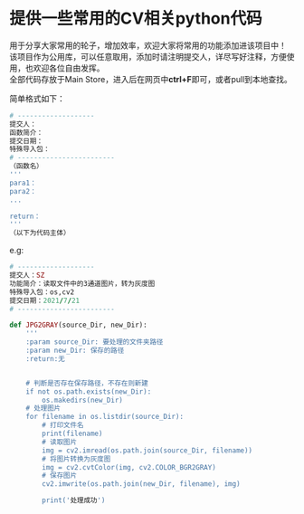# 提供一些常用的CV相关python代码
用于分享大家常用的轮子，增加效率，欢迎大家将常用的功能添加进该项目中！
该项目作为公用库，可以任意取用，添加时请注明提交人，详尽写好注释，方便使用，也欢迎各位自由发挥。  
全部代码存放于Main Store，进入后在网页中**ctrl+F**即可，或者pull到本地查找。

简单格式如下：
```ruby
# -------------------   
提交人：  
函数简介：  
提交日期：  
特殊导入包：
# ------------------------ 
（函数名）  
'''  
para1：  
para2：  
...  

return：  
'''  
（以下为代码主体）  
```



e.g:  
```ruby
# -------------------    
提交人：SZ  
功能简介：读取文件中的3通道图片，转为灰度图  
特殊导入包：os,cv2
提交日期：2021/7/21  
# ------------------------ 

def JPG2GRAY(source_Dir, new_Dir):  
    '''  
    :param source_Dir: 要处理的文件夹路径  
    :param new_Dir: 保存的路径  
    :return:无  


    # 判断是否存在保存路径，不存在则新建
    if not os.path.exists(new_Dir):
        os.makedirs(new_Dir)
    # 处理图片
    for filename in os.listdir(source_Dir):
        # 打印文件名
        print(filename)
        # 读取图片
        img = cv2.imread(os.path.join(source_Dir, filename))
        # 将图片转换为灰度图
        img = cv2.cvtColor(img, cv2.COLOR_BGR2GRAY)
        # 保存图片
        cv2.imwrite(os.path.join(new_Dir, filename), img)

        print('处理成功')
```
